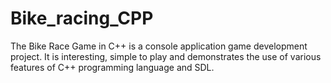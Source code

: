 # Bike_racing_CPP
The Bike Race Game in C++ is a console application game development project. It is interesting, simple to play and demonstrates the use of various features of C++ programming language and SDL.
